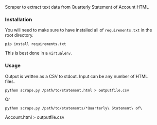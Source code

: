 Scraper to extract text data from Quarterly Statement of Account HTML

### Installation

You will need to make sure to have installed all of `requirements.txt` in the
root directory.

    pip install requirements.txt

This is best done in a `virtualenv`.

### Usage

Output is written as a CSV to stdout.  Input can be any number of HTML files.

    python scrape.py /path/to/statement.html > outputfile.csv

Or

    python scrape.py /path/to/statements/*Quarterly\ Statement\ of\
Account.html > outputfile.csv
